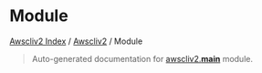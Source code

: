 # Module

[Awscliv2 Index](../README.md#awscliv2-index) / [Awscliv2](./index.md#awscliv2) / Module

> Auto-generated documentation for [awscliv2.__main__](https://github.com/youtype/awscliv2/blob/main/awscliv2/__main__.py) module.
